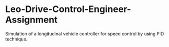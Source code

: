 # Leo-Drive-Control-Engineer-Assignment
Simulation of a longitudinal vehicle controller for speed control by using PID technique.
